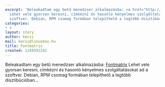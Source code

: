 ```yaml
---
excerpt: 'Beleakadtam egy betű menedzser alkalmazásba: <a href="http://www.fontmatrix.net/">Fontmatrix</a>
  Lehet vele gyorsan keresni, címkézni és hasonló kényelmes szolgáltatásokat ad a
  szoftver. Debian, RPM csomag formában telepíthető a legtöbb disztibúcióban...'
categories:
- x
layout: story
author: kecsi
mail: kecsi@linuxbox.hu
title: Fontmatrix
created: 1249392242
---
```

Beleakadtam egy betű menedzser alkalmazásba: <a href="http://www.fontmatrix.net/">Fontmatrix</a> Lehet vele gyorsan keresni, címkézni és hasonló kényelmes szolgáltatásokat ad a szoftver. Debian, RPM csomag formában telepíthető a legtöbb disztibúcióban...
